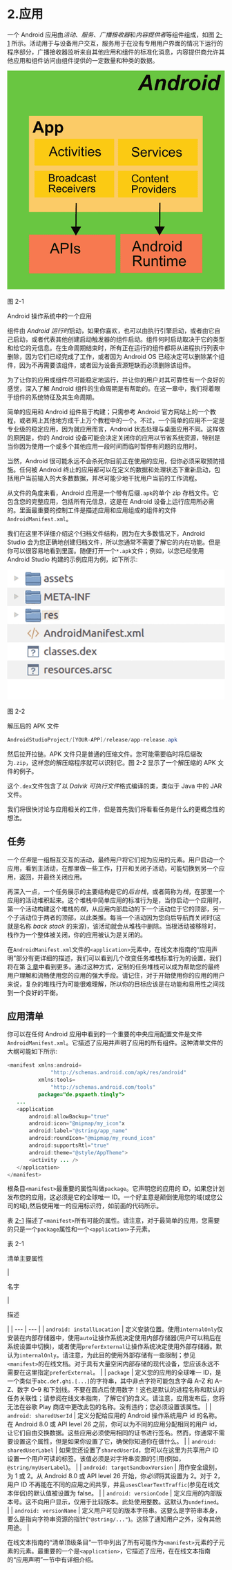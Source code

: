 # 2.应用

一个 Android 应用由*活动*、*服务*、*广播接收器*和*内容提供者*等组件组成，如图 [2-1](#Fig1) 所示。活动用于与设备用户交互，服务用于在没有专用用户界面的情况下运行的程序部分，广播接收器监听来自其他应用和组件的标准化消息，内容提供商允许其他应用和组件访问由组件提供的一定数量和种类的数据。

![img/463716_1_En_2_Fig1_HTML.png](img/463716_1_En_2_Fig1_HTML.png)

图 2-1

Android 操作系统中的一个应用

组件由 *Android 运行时*启动，如果你喜欢，也可以由执行引擎启动，或者由它自己启动，或者代表其他创建启动触发器的组件启动。组件何时启动取决于它的类型和给它的元信息。在生命周期结束时，所有正在运行的组件都将从进程执行列表中删除，因为它们已经完成了工作，或者因为 Android OS 已经决定可以删除某个组件，因为不再需要该组件，或者因为设备资源短缺而必须删除该组件。

为了让你的应用或组件尽可能稳定地运行，并让你的用户对其可靠性有一个良好的感觉，深入了解 Android 组件的生命周期是有帮助的。在这一章中，我们将着眼于组件的系统特征及其生命周期。

简单的应用和 Android 组件易于构建；只需参考 Android 官方网站上的一个教程，或者网上其他地方成千上万个教程中的一个。不过，一个简单的应用不一定是专业级的稳定应用，因为就应用而言，Android 状态处理与桌面应用不同。这样做的原因是，你的 Android 设备可能会决定关闭你的应用以节省系统资源，特别是当你因为使用一个或多个其他应用一段时间而临时暂停有问题的应用时。

当然，Android 很可能永远不会杀死你目前正在使用的应用，但你必须采取预防措施。任何被 Android 终止的应用都可以在定义的数据和处理状态下重新启动，包括用户当前输入的大多数数据，并尽可能少地干扰用户当前的工作流程。

从文件的角度来看，Android 应用是一个带有后缀`.apk`的单个 zip 存档文件。它包含您的完整应用，包括所有元信息，这是在 Android 设备上运行应用所必需的。里面最重要的控制工件是描述应用和应用组成的组件的文件`AndroidManifest.xml`。

我们在这里不详细介绍这个归档文件结构，因为在大多数情况下，Android Studio 会为您正确地创建归档文件，所以您通常不需要了解它的内在功能。但是你可以很容易地看到里面。随便打开一个`*.apk`文件；例如，以您已经使用 Android Studio 构建的示例应用为例，如下所示:

![img/463716_1_En_2_Fig2_HTML.jpg](img/463716_1_En_2_Fig2_HTML.jpg)

图 2-2

解压后的 APK 文件

```java
AndroidStudioProject/[YOUR-APP]/release/app-release.apk

```

然后拉开拉链。APK 文件只是普通的压缩文件。您可能需要临时将后缀改为`.zip`，这样您的解压缩程序就可以识别它。图 2-2 显示了一个解压缩的 APK 文件的例子。

这个`.dex`文件包含了以 *Dalvik 可执行文件*格式编译的类，类似于 Java 中的 JAR 文件。

我们将很快讨论与应用相关的工件，但是首先我们将看看任务是什么的更概念性的想法。

## 任务

一个*任务*是一组相互交互的活动，最终用户将它们视为应用的元素。用户启动一个应用，看到主活动，在那里做一些工作，打开和关闭子活动，可能切换到另一个应用，返回，并最终关闭应用。

再深入一点，一个任务展示的主要结构是它的*后台栈*，或者简称为*栈*，在那里一个应用的活动堆积起来。这个堆栈中简单应用的标准行为是，当你启动一个应用时，第一个活动构建这个堆栈的*根*，从应用内部启动的下一个活动位于它的顶部，另一个子活动位于两者的顶部，以此类推。每当一个活动因为您向后导航而关闭时(这就是名称 *back stack* 的来源)，该活动就会从堆栈中删除。当根活动被移除时，栈作为一个整体被关闭，你的应用被认为是关闭的。

在`AndroidManifest.xml`文件的`<application>`元素中，在线文本指南的“应用声明”部分有更详细的描述，我们可以看到几个改变任务堆栈标准行为的设置，我们将在第 [3 章](03.html)中看到更多。通过这种方式，定制的任务堆栈可以成为帮助您的最终用户理解和流畅使用您的应用的强大手段。请记住，对于开始使用你的应用的用户来说，复杂的堆栈行为可能很难理解，所以你的目标应该是在功能和易用性之间找到一个良好的平衡。

## 应用清单

你可以在任何 Android 应用中看到的一个重要的中央应用配置文件是文件`AndroidManifest.xml`。它描述了应用并声明了应用的所有组件。这种清单文件的大纲可能如下所示:

```java
<manifest xmlns:android=
              "http://schemas.android.com/apk/res/android"
          xmlns:tools=
              "http://schemas.android.com/tools"
          package="de.pspaeth.tinqly">
   ...
   <application
       android:allowBackup="true"
       android:icon="@mipmap/my_icon"x
       android:label="@string/app_name"
       android:roundIcon="@mipmap/my_round_icon"
       android:supportsRtl="true"
       android:theme="@style/AppTheme">
       <activity ... />
   </application>
</manifest>

```

根条目`<manifest>`最重要的属性叫做`package`。它声明您的应用的 ID，如果您计划发布您的应用，这必须是它的全球唯一 ID。一个好主意是颠倒使用您的域(或您公司的域),然后使用唯一的应用标识符，如前面的代码所示。

表 [2-1](#Tab1) 描述了`<manifest>`所有可能的属性。请注意，对于最简单的应用，您需要的只是一个`package`属性和一个`<application>`子元素。

表 2-1

清单主要属性

<colgroup><col class="tcol1"> <col class="tcol2"></colgroup> 
| 

名字

 | 

描述

 |
| --- | --- |
| `android: installLocation` | 定义安装位置。使用`internalOnly`仅安装在内部存储器中，使用`auto`让操作系统决定使用内部存储器(用户可以稍后在系统设置中切换)，或者使用`preferExternal`让操作系统决定使用外部存储器。默认为`internalOnly`。请注意，为此目的使用外部存储有一些限制；参见`<manifest>`的在线文档。对于具有大量空闲内部存储的现代设备，您应该永远不需要在这里指定`preferExternal`。 |
| `package` | 定义您的应用的全球唯一 ID，是一个类似于`abc.def.ghi.[...]`的字符串，其中非点字符可能包含字母 A–Z 和 A–Z、数字 0–9 和下划线。不要在圆点后使用数字！这也是默认的进程名称和默认的任务关联性；请参阅在线文本指南，了解它们的含义。请注意，应用发布后，您将无法在谷歌 Play 商店中更改此包的名称。没有违约；您必须设置该属性。 |
| `android: sharedUserId` | 定义分配给应用的 Android 操作系统用户 id 的名称。在 Android 8.0 或 API level 26 之前，你可以为不同的应用分配相同的用户 id，让它们自由交换数据。这些应用必须使用相同的证书进行签名。然而，你通常不需要设置这个属性，但是如果你设置了它，确保你知道你在做什么。 |
| `android: sharedUserLabel` | 如果您还设置了`sharedUserId`，您可以在这里为共享用户 ID 设置一个用户可读的标签。该值必须是对字符串资源的引用(例如，`@string/myUserLabel`)。 |
| `android: targetSandboxVersion` | 用作安全级别，为 1 或 2。从 Android 8.0 或 API level 26 开始，你*必须*将其设置为 2。对于 2，用户 ID 不再能在不同的应用之间共享，并且`usesClearTextTraffic`(参见在线文本伴侣)的默认值被设置为 false。 |
| `android: versionCode` | 定义应用的内部版本号。这不向用户显示，仅用于比较版本。此处使用整数。这默认为`undefined`。 |
| `android: versionName` | 定义用户可见的版本字符串。这要么是字符串本身，要么是指向字符串资源的指针(`"@string/..."`)。这除了通知用户之外，没有其他用途。 |

在线文本指南的“清单顶级条目”一节中列出了所有可能作为`<manifest>`元素的子元素的元素。最重要的一个是`<application>`，它描述了应用，在在线文本指南的“应用声明”一节中有详细介绍。